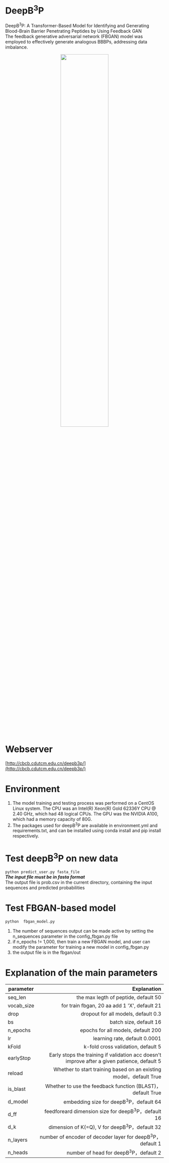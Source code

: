 # DeepB<sup>3</sup>P
DeepB<sup>3</sup>P: A Transformer-Based Model for Identifying and Generating Blood-Brain Barrier Penetrating Peptides by Using Feedback GAN<br/>
The feedback generative adversarial network (FBGAN) model was employed to effectively generate analogous BBBPs, addressing data imbalance.
<div align="center"> <img src="https://github.com/GreatChenLab/deepB3P/assets/90399926/bc2d32ee-d456-4827-9fff-c5dc892a28dd" width="55%"></div>

# Webserver
[http://cbcb.cdutcm.edu.cn/deepb3p/](http://cbcb.cdutcm.edu.cn/deepb3p/)
# Environment
1. The model training and testing process was performed on a CentOS Linux system. The CPU was an Intel(R) Xeon(R) Gold 62336Y CPU @ 2.40 GHz, which had 48 logical CPUs. The GPU was the NVIDIA A100, which had a memory capacity of 80G.
2. The packages used for deepB<sup>3</sup>P are available in environment.yml and requirements.txt, and can be installed using conda install and pip install respectively.
# Test deepB<sup>3</sup>P on new data
`python predict_user.py fasta_file` <br/>
***The input file must be in fasta format***<br/>
The output file is prob.csv in the current directory, containing the input sequences and predicted probabilities
# Test FBGAN-based model
`python  fbgan_model.py`<br/>
1.  The number of sequences output can be made active by setting the n_sequences parameter in the config_fbgan.py file
2.  if n_epochs != 1,000, then train a new FBGAN model, and user can modify the parameter for training a new model in config_fbgan.py
3.  the output file is in the fbgan/out

# Explanation of the main parameters

 | parameter        | Explanation   | 
| --------   | -----:  |
|seq_len |the max legth of peptide, default 50 |
|vocab_size |for train fbgan, 20 aa add 1 'X', default 21|
|drop |dropout for all models, default 0.3|
|bs |batch size, default 16|
|n_epochs |epochs for all models, default 200|
|lr |learning rate, default 0.0001|
|kFold |k-fold cross validation, default 5|
|earlyStop |Early stops the training if validation acc doesn't improve after a given patience, default 5|
|reload |Whether to start training based on an existing model，default True|
|is_blast |Whether to use the feedback function (BLAST)，default True|
|d_model |embedding size for deepB<sup>3</sup>P，default 64|
|d_ff |feedforeard dimension size for deepB<sup>3</sup>P，default 16|
|d_k |dimension of K(=Q), V  for deepB<sup>3</sup>P，default 32|
|n_layers |number of encoder of decoder layer  for deepB<sup>3</sup>P，default 1|
|n_heads |number of head  for deepB<sup>3</sup>P，default 2|

